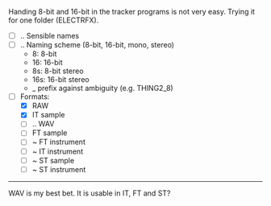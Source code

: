Handing 8-bit and 16-bit in the tracker programs is not very easy.
Trying it for one folder (ELECTRFX).

- [ ] .. Sensible names
- [ ] .. Naming scheme (8-bit, 16-bit, mono, stereo)
    - 8: 8-bit
    - 16: 16-bit
    - 8s: 8-bit stereo
    - 16s: 16-bit stereo
    - _ prefix against ambiguity (e.g. THING2_8)
-  [ ] Formats:
    - [x] RAW
    - [x] IT sample
    - [ ] .. WAV
    - [ ] FT sample
    - [ ] ~ FT instrument
    - [ ] ~ IT instrument
    - [ ] ~ ST sample
    - [ ] ~ ST instrument

-----

WAV is my best bet.
It is usable in IT, FT and ST?
